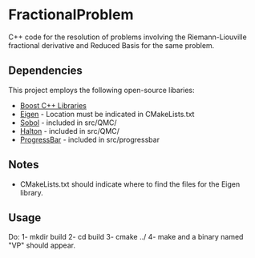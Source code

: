 # FractionalProblem
C++ code for the resolution of problems involving the Riemann-Liouville fractional derivative and Reduced Basis for the same problem.

## Dependencies

This project employs the following open-source libaries:
- [Boost C++ Libraries](https://www.boost.org/)
- [Eigen](https://eigen.tuxfamily.org/) - Location must be indicated in CMakeLists.txt
- [Sobol](https://people.sc.fsu.edu/~jburkardt/cpp_src/sobol/sobol.html) - included in src/QMC/
- [Halton](https://people.sc.fsu.edu/~jburkardt/cpp_src/halton/halton.html) - included in src/QMC/
- [ProgressBar](https://github.com/gipert/progressbar) - included in src/progressbar

## Notes
- CMakeLists.txt should indicate where to find the files for the Eigen library.

## Usage
Do:
1- mkdir build
2- cd build
3- cmake ../
4- make
and a binary named "VP" should appear.